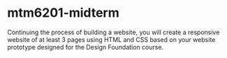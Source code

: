 # mtm6201-midterm
Continuing the process of building a website, you will create a responsive website of at least 3 pages using HTML and CSS based on your website prototype designed for the Design Foundation course.
